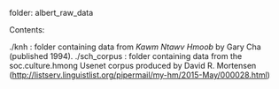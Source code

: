 folder: albert_raw_data

Contents:

./knh : folder containing data from _Kawm Ntawv Hmoob_ by Gary Cha (published 1994).
./sch_corpus : folder containing data from the soc.culture.hmong Usenet corpus produced by David R. Mortensen (http://listserv.linguistlist.org/pipermail/my-hm/2015-May/000028.html)
